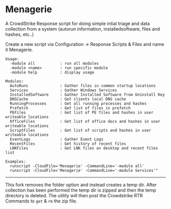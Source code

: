 # Menagerie

A CrowdStrike Response script for doing simple intial triage and data collection from a system (autorun information, installedsoftware, files and hashes, etc..)

Create a new script via Configuration -> Response Scripts & Files and name it Menagerie.

```
Usage:
  -module all           : run all modules
  -module <name>        : run specific module
  -module help          : display usage

Modules:
  AutoRuns              : Gather files in common startup locations
  Services              : Gather Windows Services
  InstalledSoftware     : Gather Installed Software from Uninstall Key
  DNSCache              : Get clients local DNS cache
  RunningProcesses      : Get all running processes and hashes
  Prefetch              : Get list of files in prefetch
  PEFiles               : Get list of PE files and hashes in user writeable locations
  OfficeFiles           : Get list of office docs and hashes in user writeable locations
  ScriptFiles           : Get list of scripts and hashes in user writeable locations
  EventLogs             : Gather Event Logs
  RecentFiles           : Get history of recent files
  LNKFiles              : Get LNK files on desktop and recent files list

Examples:
  runscript -CloudFile='Menagerie' -CommandLine='-module all'
  runscript -CloudFile='Menagerie' -CommandLine='-module Services'"
```

-------------

This fork removes the folder option and instead creates a temp dir. After collection has been performed the temp dir is zipped and then the temp directory is deleted. The utility will then post the Crowdstrike RTR Commands to `get` & `rm` the zip file.